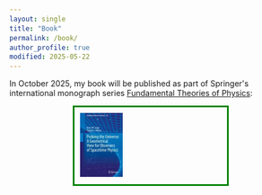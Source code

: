 ```yaml
---
layout: single
title: "Book"
permalink: /book/
author_profile: true
modified: 2025-05-22
---
```


<style>
.toc--style {
    margin: 0em 0em;
    padding: 0.2em;
    color: #fff;
    text-indent: initial;
    background-color: rgb(5,127,176);
    border-radius: 16px;
    box-shadow: 0 1px 1px rgba(59,156,186,0.25);
}
	
.center {
  margin: auto;
  width: 50%;
  border: 3px solid green;
  padding: 10px;
}

ol li {
  padding: 10px;
}
</style>

In October 2025, my book will be published as part of Springer's international monograph series <a href="https://www.springer.com/series/6001">Fundamental Theories of Physics</a>:

<a href="https://link.springer.com/book/9783031964510">
	<div class="center">
		<img src="/images/book_cover.jpeg" alt="Book Cover for Probing the Universe: A Geometrical View for Observers of Spacetime Physics by Tucker and Walton" style="width:30%;"/>
	</div>
</a>

